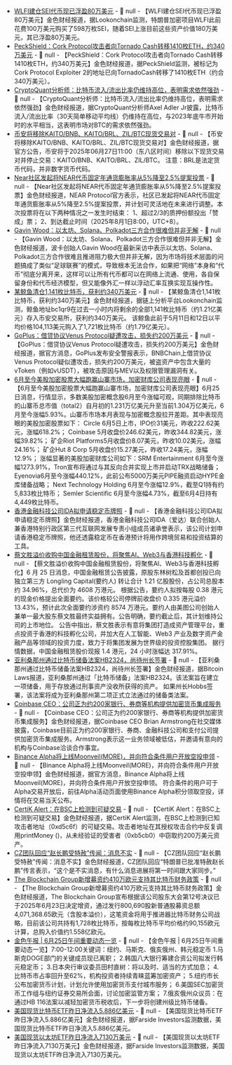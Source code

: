 - [WLFI建仓SEI代币现已浮盈80万美元]() - 📰 null - 【WLFI建仓SEI代币现已浮盈80万美元】金色财经报道，据Lookonchain监测，特朗普加密项目WLFI此前花费100万美元购买了598万枚SEI，随着SEI上涨目前这些资产价值180万美元，其已浮盈80万美元。
- [PeckShield：Cork Protocol攻击者向Tornado Cash转移1410枚ETH，约340万美元](https://x.com/PeckShieldAlert/status/1937756195865133351) - 📰 null - 【PeckShield：Cork Protocol攻击者向Tornado Cash转移1410枚ETH，约340万美元】金色财经报道，据PeckShield监测，被标记为Cork Protocol Exploiter 2的地址已向TornadoCash转移了1410枚ETH（约合340万美元）。
- [CryptoQuant分析师：比特币流入/流出比率仍维持高位，表明需求依然强劲](https://x.com/AxelAdlerJr/status/1937753413745352998) - 📰 null - 【CryptoQuant分析师：比特币流入/流出比率仍维持高位，表明需求依然强劲】金色财经报道，据CryptoQuant分析师Axel Adler Jr披露，比特币流入/流出比率（30天简单移动平均线）仍维持在高位，与2023年底牛市开始时的水平相当，这表明市场对BTC的需求依然强劲。
- [币安将移除KAITO/BNB、KAITO/BRL、ZIL/BTC现货交易对](https://www.binance.com/en/support/announcement/detail/a37e284394114daf8e0045360dd129eb) - 📰 null - 【币安将移除KAITO/BNB、KAITO/BRL、ZIL/BTC现货交易对】金色财经报道，据官方公告，币安将于2025年06月27日11:00（东八区时间）移除以下现货交易对并停止交易：KAITO/BNB、KAITO/BRL、ZIL/BTC。 
注意：BRL是法定货币代码，并非数字货币代码。
- [Near社区发起将NEAR代币固定年通货膨胀率从5%降至2.5%提案投票](https://x.com/NEARProtocol/status/1937556296338915695) - 📰 null - 【Near社区发起将NEAR代币固定年通货膨胀率从5%降至2.5%提案投票】金色财经报道，NEAR Protocol官方表示，社区已发起将NEAR代币固定年通货膨胀率从5%降至2.5%提案投票，并计划可灵活地在未来进行调整。本次投票将在以下两种情况之一发生时结束： 
1、超过2/3的质押份额投出「赞成」票； 
2、到达截止时间（2025年8月1日8:00，UTC+8）。
- [Gavin Wood：以太坊、Solana、Polkadot三方合作很难但并非无解](https://x.com/KevinWSHPod/status/1930632829022642395) - 📰 null - 【Gavin Wood：以太坊、Solana、Polkadot三方合作很难但并非无解】金色财经报道，波卡创始人Gavin Wood在最新采访中表示以太坊、Solana、Polkadot三方合作很难且推进阻力极大但并非无解，因为市场将技术层面的问题搞成了类似“足球联赛”的模式，导致根本无法合作，如果把“网络”本身和“代币”彻底分离开来，这样可以让所有代币都可以在网络上流通、使用，各自保留身份和代币经济模型，但又能像外汇一样以浮动汇率互换实现互操作性。
- [某鲸鱼清仓1,141枚比特币，获利约340万美元](https://x.com/lookonchain/status/1937748545077166100) - 📰 null - 【某鲸鱼清仓1,141枚比特币，获利约340万美元】金色财经报道，据链上分析平台Lookonchain监测，鲸鱼地址bc1qr9在过去一小时内将剩余的全部1,141枚比特币（约1.21亿美元）存入币安交易所，获利约340万美元。 
该鲸鱼此前于5月11日和12日以平均价格104,113美元购入了1,721枚比特币（约1.79亿美元）。
- [GoPlus：借贷协议Venus Protocol疑遭攻击，损失约200万美元](https://x.com/GoPlusZH/status/1937747072121512357) - 📰 null - 【GoPlus：借贷协议Venus Protocol疑遭攻击，损失约200万美元】金色财经报道，据官方消息，GoPlus发布安全警报表示，BNBChain上借贷协议Venus Protocol疑似遭攻击，损失约200万美元，被盗资产中包含大量的vToken（例如vUSDT），被攻击原因与MEV以及权限管理漏洞有关。
- [6月至今美股加密股票大幅跑赢山寨市场，加密财库公司表现亮眼]() - 📰 null - 【6月至今美股加密股票大幅跑赢山寨市场，加密财库公司表现亮眼】6月25日消息，行情显示，多数美股加密概念股6月至今涨幅可观，同期排除比特币的山寨币总市值（total2）自月初的1.231万亿美元升至当前1.304万亿美元，6月至今涨幅5.93%。山寨币市场本月表现与加密概念股拉开差距。其中表现亮眼的美股加密股票如下： 
Circle 6月5日上市，IPO价31美元，昨收222.62美元，涨幅618.2%； 
Coinbase 5月收盘价246.62美元，昨收344.82美元，涨幅39.82%； 
矿企Riot Platforms5月收盘价8.07美元，昨收10.02美元，涨幅24.16%； 
矿企Hut 8 Corp 5月收盘价15.27美元，昨收17.24美元，涨幅12.9%； 
涨幅显著的美股加密财库公司如下：SRM Entertainment 6月至今涨幅1273.91%，Tron宣布将通过与其反向合并实现上市并启动TRX战略储备； 
Eyenovia6月至今涨幅440.12%，此前公布5000万美元PIPE融资启动HYPE金库储备战略； 
Next Technology Holding 6月至今涨幅12.9%，截至Q1持有约5,833枚比特币； 
Semler Scientific 6月至今涨幅4.73%，截至6月4日持有4,449枚比特币。
- [香港金融科技公司IDA拟申请稳定币牌照](https://www.wenweipo.com/a/202506/25/AP685b8247e4b038f05d24d83f.html) - 📰 null - 【香港金融科技公司IDA拟申请稳定币牌照】金色财经报道，香港金融科技公司IDA（爱达）联合创始人兼香港特别行政区第三代互联网发展专责小组成员诸承誉表示，该公司计划申请香港稳定币牌照，他还透露稳定币在香港预计将用作跨境贸易和投资结算的工具。
- [蔡文胜溢价收购中国金融租赁股份，将聚焦AI、Web3与香港科技孵化]() - 📰 null - 【蔡文胜溢价收购中国金融租赁股份，将聚焦AI、Web3与香港科技孵化】6 月 25 日消息，中国金融租赁公告披露，原股东林树松及首都创投已向独立第三方 Longling Capital(要约人) 转让合计 1.21 亿股股份，占公司总股本约 34.96%，总代价为 4608 万港元。 
根据公告，要约人拟按每股 0.38 港元的现金价格提出全面要约。该价格较公司停牌前收盘价 0.335 港元溢价 13.43%，预计此次全面要约涉资约 8574 万港元。要约人由美图公司创始人兼单一最大股东蔡文胜最终实益拥有。公告明确，要约截止后，其计划维持公司的上市地位。 
公告中指出，蔡文胜表示有意将集团打造成资产管理平台，重点投资于香港的科技孵化公司，并加大在人工智能、Web3 产业及数字资产金融产品等领域的投资力度，致力于将集团发展为世界级的投资控股集团。 
据行情数据，中国金融租赁股价现报 1.4 港元，24 小时涨幅达 317.91%。
- [亚利桑那州通过比特币储备法案HB2324，尚待州长签署](https://x.com/Bitcoin_Laws/status/1937730935212146835) - 📰 null - 【亚利桑那州通过比特币储备法案HB2324，尚待州长签署】金色财经报道，据Bitcoin Laws报道，亚利桑那州通过「比特币储备」法案HB2324。该法案旨在建立一项储备，用于存放通过刑事资产没收所获得的资产。 
如果州长Hobbs签署，该法案将成为亚利桑那州第二项正式立法通过的储备类法案。
- [Coinbase CEO：公司正为约200家银行、券商等机构提供加密货币集成服务](https://x.com/brian_armstrong/status/1937724397575692619) - 📰 null - 【Coinbase CEO：公司正为约200家银行、券商等机构提供加密货币集成服务】金色财经报道，据Coinbase CEO Brian Armstrong在社交媒体披露，Coinbase目前正为约200家银行、券商、金融科技公司和支付公司提供加密货币集成服务。Armstrong表示这一业务领域被低估，并邀请有意向的机构与Coinbase洽谈合作事宜。
- [Binance Alpha将上线Moonveil(MORE)，并向符合条件用户开放空投申领](https://x.com/binancezh/status/1937728680983470476) - 📰 null - 【Binance Alpha将上线Moonveil(MORE)，并向符合条件用户开放空投申领】金色财经报道，据官方消息，Binance Alpha将上线Moonveil(MORE)，并向符合条件用户开放空投申领。 
符合条件的用户可于Alpha交易开放后，前往Alpha活动页面使用Binance Alpha积分领取空投，详情将在交易当天公布。
- [CertiK Alert：在BSC上检测到可疑交易](https://x.com/CertiKAlert/status/1937725507916923050) - 📰 null - 【CertiK Alert：在BSC上检测到可疑交易】金色财经报道，据CertiK Alert监测，在BSC上检测到已知攻击者地址（0xd5c6f）的可疑交易。攻击者地址在其授权攻击合约中反复调用printMoney ()，从未经验证的受害者（0xb5cb0）中窃取约200万美元资产。
- [CZ团队回应“赵长鹏受特赦”传闻：消息不实]() - 📰 null - 【CZ团队回应“赵长鹏受特赦”传闻：消息不实】金色财经报道，CZ团队回应“特朗普已批准特赦赵长鹏”传言表示，“这个是不实消息，有什么消息进展将第一时间跟大家同步。”
- [The Blockchain Group新增募资约410万欧元支持其比特币财务政策](https://www.theblockchain-group.com/wp-content/uploads/2025/06/20250624-TBG-CP-24-juin-2025-EN-FINAL.pdf) - 📰 null - 【The Blockchain Group新增募资约410万欧元支持其比特币财务政策】金色财经报道，The Blockchain Group宣布根据该公司股东大会第12号决议已于2025年6月23日决定增资，通过发行800,690股新普通股募资总额4,071,368.65欧元（含股本溢价），这笔资金将用于推进器比特币财务公司战略，目前该公司共持有1,728枚比特币，按每枚比特币平均价格约90,155欧元计算，总购入价值约1.558亿欧元。
- [金色午报 | 6月25日午间重要动态一览]() - 📰 null - 【金色午报 | 6月25日午间重要动态一览】7:00-12:00关键词：纽约、马斯克、俄亥俄州、韩元稳定币 
1.马斯克DOGE部门的关键成员现已离职； 
2.韩国八大银行筹建合资公司拟发行韩元稳定币； 
3.日本央行审议委员田村直树：将以及时、适当的方式加息； 
4.比特币市占率回升至62%，机构投资者持续青睐蓝筹加密资产； 
5.纽约市长公布加密货币计划，计划允许使用加密货币支付城市服务； 
6.美国SEC加密货币工作组与纽约证券交易所会面，讨论加密监管方案； 
7.俄亥俄州众议员：在通过HB 116法案以减轻加密货币税收后，下一步将创建州级比特币储备。
- [美国现货比特币ETF昨日净流入5.886亿美元](https://x.com/FarsideUK/status/1937719210815246752) - 📰 null - 【美国现货比特币ETF昨日净流入5.886亿美元】金色财经报道，据Farside Investors监测数据，美国现货比特币ETF昨日净流入5.886亿美元。
- [美国现货以太坊ETF昨日净流入7130万美元]() - 📰 null - 【美国现货以太坊ETF昨日净流入7130万美元】金色财经报道，据Farside Investors监测数据，美国现货以太坊ETF昨日净流入7130万美元。

